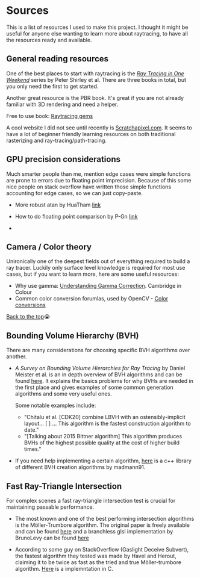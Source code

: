
# Sources

This is a list of resources I used to make this project. I thought it might be useful for anyone else wanting to learn more about raytracing, to have all the resources ready and available.

## General reading resources

One of the best places to start with raytracing is the [_Ray Tracing in One Weekend_](https://raytracing.github.io/) series by Peter Shirley et al. There are three books in total, but you only need the first to get started.

Another great resource is the PBR book. It's great if you are not already familiar with 3D rendering and need a helper. 

Free to use book: [Raytracing gems](https://link.springer.com/book/10.1007/978-1-4842-4427-2)

A cool website I did not see until recently is [Scratchapixel.com](https://www.scratchapixel.com/index.html). It seems to have a lot of beginner friendly learning resources on both traditional rasterizing and ray-tracing/path-tracing.


## GPU precision considerations

Much smarter people than me, mention edge cases were simple functions are prone to errors due to floating point imprecision. Because of this some nice people on stack overflow have written those simple functions accounting for edge cases, so we can just copy-paste.

- More robust atan by HuaTham [link](https://stackoverflow.com/questions/26070410/robust-atany-x-on-glsl-for-converting-xy-coordinate-to-angle)

- How to do floating point comparison by P-Gn [link](https://stackoverflow.com/questions/4915462/how-should-i-do-floating-point-comparison)
- 

## Camera / Color theory

Unironically one of the deepest fields out of everything required to build a ray tracer. Luckily only surface level knowledge is required for most use cases, but if you want to learn more, here are some useful resources:

- Why use gamma: [Understanding Gamma Correction](https://www.cambridgeincolour.com/tutorials/gamma-correction.htm). Cambridge in Colour
- Common color conversion forumlas, used by OpenCV - [Color conversions](https://docs.opencv.org/3.1.0/de/d25/imgproc_color_conversions.html) 


[Back to the top](#sources)😭

## Bounding Volume Hierarchy (BVH)

There are many considerations for choosing specific BVH algorithms over another.

- *A Survey on Bounding Volume Hierarchies for Ray Tracing* by Daniel Meister et al. is an in depth overview of BVH algorithms and can be found [here](https://meistdan.github.io/publications/bvh_star/paper.pdf). It explains the basics problems for why BVHs are needed in the first place and gives examples of some common generation algorithms and some very useful ones.

  Some notable examples include:
  - "Chitalu et al. [CDK20] combine LBVH with an ostensibly-implicit layout... [ ] ... This algorithm is the fastest construction algorithm to date."
  - "[Talking about 2015 Bittner algorithm]  This algorithm produces BVHs of the highest possible quality at the cost of higher build times."

- If you need help implementing a certain algorithm, [here](https://github.com/madmann91/bvh) is a c++ library of different BVH creation algorithms by madmann91.

## Fast Ray-Triangle Intersection

For complex scenes a fast ray-triangle intersection test is crucial for maintaining passable performance.

- The most known and one of the best performing intersection algorithms is the Möller-Trumbore algorithm. The original paper is freely available and can be found [here](http://www.graphics.cornell.edu/pubs/1997/MT97.pdf) and a branchless glsl implementation by BrunoLevy can be found [here](https://stackoverflow.com/questions/42740765/intersection-between-line-and-triangle-in-3d/42752998#42752998)

- According to some guy on StackOverflow (Gaslight Deceive Subvert), the fastest algorithm they tested was made by Havel and Herout, claiming it to be twice as fast as the tried and true Möller-trumbore algorithm. [Here](https://stackoverflow.com/a/44837726) is a implemntation in C.